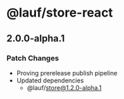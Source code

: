 # @lauf/store-react

## 2.0.0-alpha.1

### Patch Changes

- Proving prerelease publish pipeline
- Updated dependencies
  - @lauf/store@1.2.0-alpha.1
